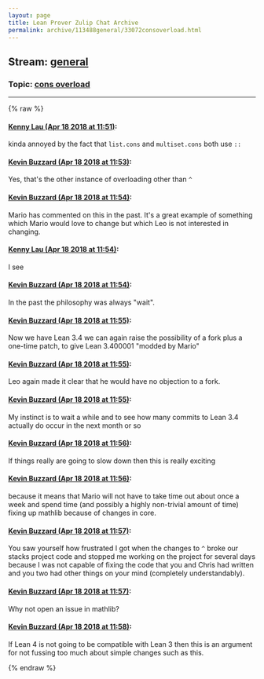```yaml
---
layout: page
title: Lean Prover Zulip Chat Archive 
permalink: archive/113488general/33072consoverload.html
---
```


## Stream: [general](index.html)
### Topic: [cons overload](33072consoverload.html)

---


{% raw %}
#### [ Kenny Lau (Apr 18 2018 at 11:51)](https://leanprover.zulipchat.com/#narrow/stream/113488-general/topic/cons%20overload/near/125243066):
kinda annoyed by the fact that `list.cons` and `multiset.cons` both use `::`

#### [ Kevin Buzzard (Apr 18 2018 at 11:53)](https://leanprover.zulipchat.com/#narrow/stream/113488-general/topic/cons%20overload/near/125243144):
Yes, that's the other instance of overloading other than `^`

#### [ Kevin Buzzard (Apr 18 2018 at 11:54)](https://leanprover.zulipchat.com/#narrow/stream/113488-general/topic/cons%20overload/near/125243150):
Mario has commented on this in the past. It's a great example of something which Mario would love to change but which Leo is not interested in changing.

#### [ Kenny Lau (Apr 18 2018 at 11:54)](https://leanprover.zulipchat.com/#narrow/stream/113488-general/topic/cons%20overload/near/125243189):
I see

#### [ Kevin Buzzard (Apr 18 2018 at 11:54)](https://leanprover.zulipchat.com/#narrow/stream/113488-general/topic/cons%20overload/near/125243191):
In the past the philosophy was always "wait".

#### [ Kevin Buzzard (Apr 18 2018 at 11:55)](https://leanprover.zulipchat.com/#narrow/stream/113488-general/topic/cons%20overload/near/125243206):
Now we have Lean 3.4 we can again raise the possibility of a fork plus a one-time patch, to give Lean 3.400001 "modded by Mario"

#### [ Kevin Buzzard (Apr 18 2018 at 11:55)](https://leanprover.zulipchat.com/#narrow/stream/113488-general/topic/cons%20overload/near/125243213):
Leo again made it clear that he would have no objection to a fork.

#### [ Kevin Buzzard (Apr 18 2018 at 11:55)](https://leanprover.zulipchat.com/#narrow/stream/113488-general/topic/cons%20overload/near/125243219):
My instinct is to wait a while and to see how many commits to Lean 3.4 actually do occur in the next month or so

#### [ Kevin Buzzard (Apr 18 2018 at 11:56)](https://leanprover.zulipchat.com/#narrow/stream/113488-general/topic/cons%20overload/near/125243258):
If things really are going to slow down then this is really exciting

#### [ Kevin Buzzard (Apr 18 2018 at 11:56)](https://leanprover.zulipchat.com/#narrow/stream/113488-general/topic/cons%20overload/near/125243272):
because it means that Mario will not have to take time out about once a week and spend time (and possibly a highly non-trivial amount of time) fixing up mathlib because of changes in core.

#### [ Kevin Buzzard (Apr 18 2018 at 11:57)](https://leanprover.zulipchat.com/#narrow/stream/113488-general/topic/cons%20overload/near/125243289):
You saw yourself how frustrated I got when the changes to `^` broke our stacks project code and stopped me working on the project for several days because I was not capable of fixing the code that you and Chris had written and you two had other things on your mind (completely understandably).

#### [ Kevin Buzzard (Apr 18 2018 at 11:57)](https://leanprover.zulipchat.com/#narrow/stream/113488-general/topic/cons%20overload/near/125243293):
Why not open an issue in mathlib?

#### [ Kevin Buzzard (Apr 18 2018 at 11:58)](https://leanprover.zulipchat.com/#narrow/stream/113488-general/topic/cons%20overload/near/125243340):
If Lean 4 is not going to be compatible with Lean 3 then this is an argument for not fussing too much about simple changes such as this.


{% endraw %}
